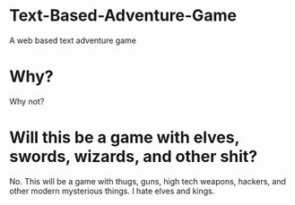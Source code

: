 Text-Based-Adventure-Game
=========================

A web based text adventure game

# Why?

Why not?

# Will this be a game with elves, swords, wizards, and other shit?

No. This will be a game with thugs, guns, high tech weapons, hackers, and other modern mysterious things. I hate elves and kings.
